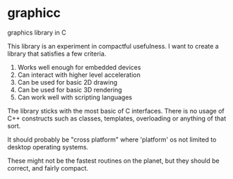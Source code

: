 graphicc
========

graphics library in C

This library is an experiment in compactful usefulness.  I want
to create a library that satisfies a few criteria.

1) Works well enough for embedded devices
2) Can interact with higher level acceleration
3) Can be used for basic 2D drawing
4) Can be used for basic 3D rendering
5) Can work well with scripting languages

The library sticks with the most basic of C interfaces.  There
is no usage of C++ constructs such as classes, templates, overloading
or anything of that sort.

It should probably be "cross platform" where 'platform' os not
limited to desktop operating systems.

These might not be the fastest routines on the planet, but they
should be correct, and fairly compact.